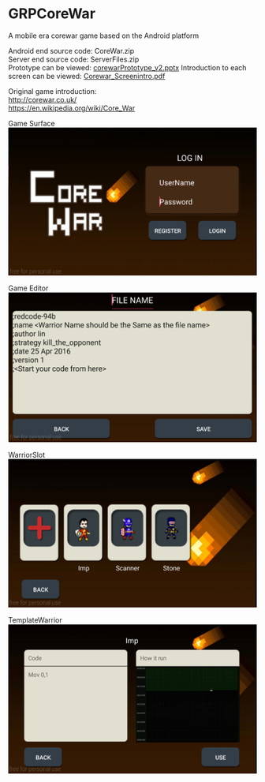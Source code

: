 # GRPCoreWar
A mobile era corewar game based on the Android platform

Android end source code: CoreWar.zip  
Server end source code: ServerFiles.zip  
Prototype can be viewed: [corewarPrototype_v2.pptx](https://github.com/littlebugivy/GRPCoreWar/blob/master/corewarPrototype_v2.pptx)
Introduction to each screen can be viewed: [Corewar_Screenintro.pdf](https://github.com/littlebugivy/GRPCoreWar/blob/master/CoreWar_ScreenIntro.pdf)

Original game introduction:
<br/>http://corewar.co.uk/
<br/>https://en.wikipedia.org/wiki/Core_War

Game Surface
![alt tag](https://github.com/littlebugivy/GRPCoreWar/blob/master/Surface.png)

Game Editor
![alt tag](https://github.com/littlebugivy/GRPCoreWar/blob/master/Editor.png)

WarriorSlot
![alt tag](https://github.com/littlebugivy/GRPCoreWar/blob/master/WarriorSlot.png)

TemplateWarrior
![alt tag](https://github.com/littlebugivy/GRPCoreWar/blob/master/TemplateWarrior.png)
